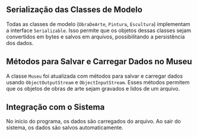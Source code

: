 ## Serialização das Classes de Modelo

Todas as classes de modelo (`ObraDeArte`, `Pintura`, `Escultura`) implementam a interface `Serializable`. Isso permite que os objetos dessas classes sejam convertidos em bytes e salvos em arquivos, possibilitando a persistência dos dados.

## Métodos para Salvar e Carregar Dados no Museu

A classe `Museu` foi atualizada com métodos para salvar e carregar dados usando `ObjectOutputStream` e `ObjectInputStream`. Esses métodos permitem que os objetos de obras de arte sejam gravados e lidos de um arquivo.

## Integração com o Sistema

No início do programa, os dados são carregados do arquivo. Ao sair do sistema, os dados são salvos automaticamente.
